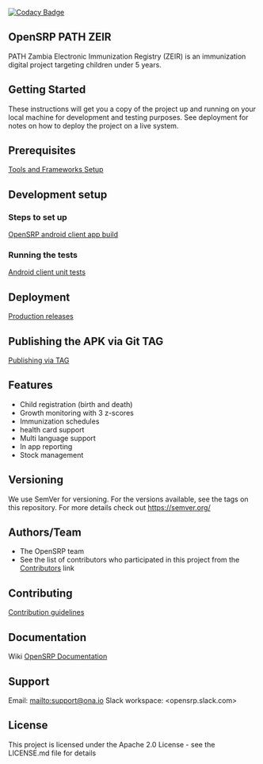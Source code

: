 
[![Codacy Badge](https://api.codacy.com/project/badge/Grade/4a58cd4e1748432780ac66a9fbee0394)](https://www.codacy.com/app/OpenSRP/opensrp-client-path-zeir?utm_source=github.com&amp;utm_medium=referral&amp;utm_content=OpenSRP/opensrp-client-path-zeir&amp;utm_campaign=Badge_Grade) 

## OpenSRP PATH ZEIR
PATH  Zambia Electronic Immunization Registry (ZEIR) is an immunization digital project targeting children under 5 years.

## Getting Started
These instructions will get you a copy of the project up and running on your local machine for development and testing purposes. See deployment for notes on how to deploy the project on a live system.

## Prerequisites
[Tools and Frameworks Setup](https://smartregister.atlassian.net/wiki/spaces/Documentation/pages/6619207/Tools+and+Frameworks+Setup)

## Development setup

### Steps to set up
[OpenSRP android client app build](https://smartregister.atlassian.net/wiki/spaces/Documentation/pages/6619236/OpenSRP+App+Build)

### Running the tests

[Android client unit tests](https://smartregister.atlassian.net/wiki/spaces/Documentation/pages/65570428/OpenSRP+Client)

## Deployment
[Production releases](https://smartregister.atlassian.net/wiki/spaces/Documentation/pages/1141866503/How+to+create+a+release+APK)

## Publishing the APK via Git TAG
[Publishing via TAG](https://smartregister.atlassian.net/wiki/spaces/Documentation/pages/2983428097/How+to+set+up+Android+client+CI+CD+on+Github#Publishing-via-TAG)

## Features
-   Child registration (birth and death)
-   Growth monitoring with 3 z-scores
-   Immunization schedules
-   health card support
-   Multi language support
-   In app reporting
-   Stock management

## Versioning
We use SemVer for versioning. For the versions available, see the tags on this repository.
For more details check out <https://semver.org/>

## Authors/Team 
-   The OpenSRP team
-   See the list of contributors who participated in this project from the [Contributors](../../graphs/contributors) link

## Contributing
[Contribution guidelines](https://smartregister.atlassian.net/wiki/spaces/Documentation/pages/6619193/OpenSRP+Developer+s+Guide)

## Documentation
Wiki [OpenSRP Documentation](https://smartregister.atlassian.net/wiki/spaces/Documentation)

## Support
Email: <mailto:support@ona.io>
Slack workspace: <opensrp.slack.com>

## License
This project is licensed under the Apache 2.0 License - see the LICENSE.md file for details